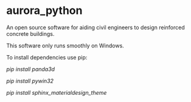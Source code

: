 # aurora_python
An open source software for aiding civil engineers to design reinforced concrete buildings.

This software only runs smoothly on Windows.

To install dependencies use pip:

_pip install panda3d_

_pip install pywin32_

_pip install sphinx_materialdesign_theme_




